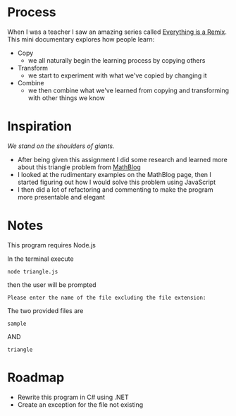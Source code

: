 # Process

When I was a teacher I saw an amazing series called [Everything is a Remix](https://vimeo.com/139094998).
This mini documentary explores how people learn:
* Copy
  * we all naturally begin the learning process by copying others
* Transform
  * we start to experiment with what we've copied by changing it
* Combine
  * we then combine what we've learned from copying and transforming with other things we know

# Inspiration
*We stand on the shoulders of giants.*
* After being given this assignment I did some research and learned more about this triangle problem from [MathBlog](https://www.mathblog.dk/project-euler-18/)
* I looked at the rudimentary examples on the MathBlog page, then I started figuring out how I would solve this problem using JavaScript
* I then did a lot of refactoring and commenting to make the program more presentable and elegant


# Notes
This program requires Node.js

In the terminal execute
```console
node triangle.js
```

then the user will be prompted
```console
Please enter the name of the file excluding the file extension:
```

The two provided files are
```console
sample
```
AND
```console
triangle
```

# Roadmap
* Rewrite this program in C# using .NET
* Create an exception for the file not existing
